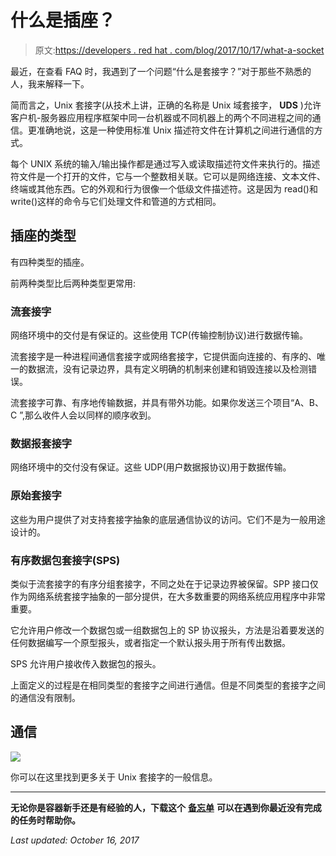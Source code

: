 # 什么是插座？

> 原文:[https://developers . red hat . com/blog/2017/10/17/what-a-socket](https://developers.redhat.com/blog/2017/10/17/what-is-a-socket)

最近，在查看 FAQ 时，我遇到了一个问题“什么是套接字？”对于那些不熟悉的人，我来解释一下。

简而言之，Unix 套接字(从技术上讲，正确的名称是 Unix 域套接字， **UDS** )允许客户机-服务器应用程序框架中同一台机器或不同机器上的两个不同进程之间的通信。更准确地说，这是一种使用标准 Unix 描述符文件在计算机之间进行通信的方式。

每个 UNIX 系统的输入/输出操作都是通过写入或读取描述符文件来执行的。描述符文件是一个打开的文件，它与一个整数相关联。它可以是网络连接、文本文件、终端或其他东西。它的外观和行为很像一个低级文件描述符。这是因为 read()和 write()这样的命令与它们处理文件和管道的方式相同。

## 插座的类型

有四种类型的插座。

前两种类型比后两种类型更常用:

### 流套接字

网络环境中的交付是有保证的。这些使用 TCP(传输控制协议)进行数据传输。

流套接字是一种进程间通信套接字或网络套接字，它提供面向连接的、有序的、唯一的数据流，没有记录边界，具有定义明确的机制来创建和销毁连接以及检测错误。

流套接字可靠、有序地传输数据，并具有带外功能。如果你发送三个项目“A、B、C ”,那么收件人会以同样的顺序收到。

### 数据报套接字

网络环境中的交付没有保证。这些 UDP(用户数据报协议)用于数据传输。

### 原始套接字

这些为用户提供了对支持套接字抽象的底层通信协议的访问。它们不是为一般用途设计的。

### 有序数据包套接字(SPS)

类似于流套接字的有序分组套接字，不同之处在于记录边界被保留。SPP 接口仅作为网络系统套接字抽象的一部分提供，在大多数重要的网络系统应用程序中非常重要。

它允许用户修改一个数据包或一组数据包上的 SP 协议报头，方法是沿着要发送的任何数据编写一个原型报头，或者指定一个默认报头用于所有传出数据。

SPS 允许用户接收传入数据包的报头。

上面定义的过程是在相同类型的套接字之间进行通信。但是不同类型的套接字之间的通信没有限制。

## **通信**

![](../Images/b337cda6b0880b24c485cecb24774d50.png)

你可以在这里找到更多关于 Unix 套接字的一般信息。

* * *

**无论你是容器新手还是有经验的人，下载这个** [**备忘单**](https://developers.redhat.com/promotions/docker-cheatsheet/) **可以在遇到你最近没有完成的任务时帮助你。**

*Last updated: October 16, 2017*